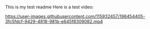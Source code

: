 This is my test readme
Here is a test video:

https://user-images.githubusercontent.com/115932457/196454405-3fc5fdcf-9429-4818-981b-e645f8309082.mp4

